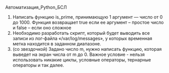 Автоматизация_Python_БСЛ
1)	Написать функцию is_prime, принимающую 1 аргумент — число от 0 до 1000. Функция возвращает true если ее аргумент – простое число и false – если оно сложное
2)	Необходимо разработать скрипт, который будет выводить все записи из лог-файла «/var/log/messages», у которых временная метка находится в заданном диапазоне.
3)	(со звездочкой) Задано число m, нужно написать функцию, которая выведет на экран числа от m до 0. Важное условие - нельзя использовать никакие циклы, условные операторы, тернарные операторы и так далее.
